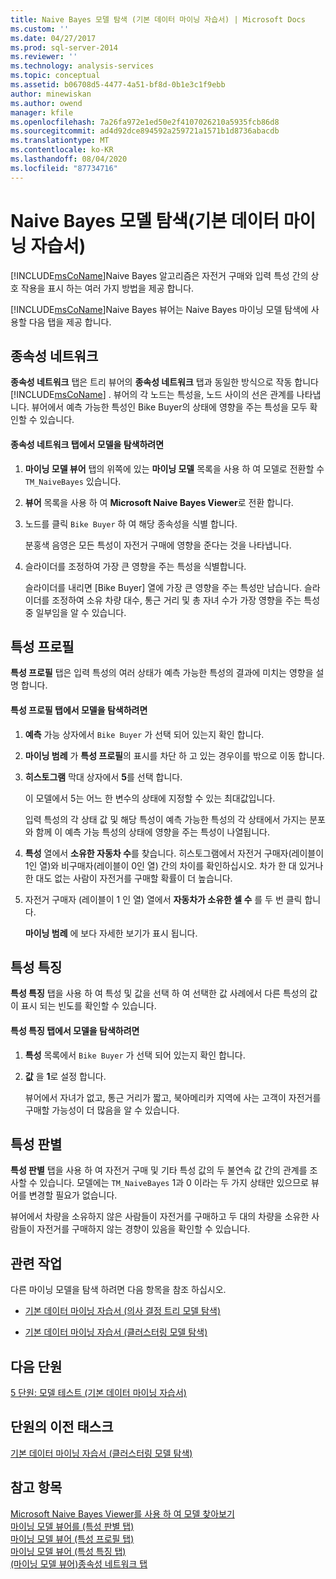 ```yaml
---
title: Naive Bayes 모델 탐색 (기본 데이터 마이닝 자습서) | Microsoft Docs
ms.custom: ''
ms.date: 04/27/2017
ms.prod: sql-server-2014
ms.reviewer: ''
ms.technology: analysis-services
ms.topic: conceptual
ms.assetid: b06708d5-4477-4a51-bf8d-0b1e3c1f9ebb
author: minewiskan
ms.author: owend
manager: kfile
ms.openlocfilehash: 7a26fa972e1ed50e2f4107026210a5935fcb86d8
ms.sourcegitcommit: ad4d92dce894592a259721a1571b1d8736abacdb
ms.translationtype: MT
ms.contentlocale: ko-KR
ms.lasthandoff: 08/04/2020
ms.locfileid: "87734716"
---
```

# <a name="exploring-the-naive-bayes-model-basic-data-mining-tutorial"></a>Naive Bayes 모델 탐색(기본 데이터 마이닝 자습서)
  [!INCLUDE[msCoName](../includes/msconame-md.md)]Naive Bayes 알고리즘은 자전거 구매와 입력 특성 간의 상호 작용을 표시 하는 여러 가지 방법을 제공 합니다.  
  
 [!INCLUDE[msCoName](../includes/msconame-md.md)]Naive Bayes 뷰어는 Naive Bayes 마이닝 모델 탐색에 사용할 다음 탭을 제공 합니다.  
  
 
  
##  <a name="dependency-network"></a><a name="DependencyNetwork"></a>종속성 네트워크  
 **종속성 네트워크** 탭은 트리 뷰어의 **종속성 네트워크** 탭과 동일한 방식으로 작동 합니다 [!INCLUDE[msCoName](../includes/msconame-md.md)] . 뷰어의 각 노드는 특성을, 노드 사이의 선은 관계를 나타냅니다. 뷰어에서 예측 가능한 특성인 Bike Buyer의 상태에 영향을 주는 특성을 모두 확인할 수 있습니다.  
  
#### <a name="to-explore-the-model-in-the-dependency-network-tab"></a>종속성 네트워크 탭에서 모델을 탐색하려면  
  
1.  **마이닝 모델 뷰어** 탭의 위쪽에 있는 **마이닝 모델** 목록을 사용 하 여 모델로 전환할 수 `TM_NaiveBayes` 있습니다.  
  
2.  **뷰어** 목록을 사용 하 여 **Microsoft Naive Bayes Viewer**로 전환 합니다.  
  
3.  노드를 클릭 `Bike Buyer` 하 여 해당 종속성을 식별 합니다.  
  
     분홍색 음영은 모든 특성이 자전거 구매에 영향을 준다는 것을 나타냅니다.  
  
4.  슬라이더를 조정하여 가장 큰 영향을 주는 특성을 식별합니다.  
  
     슬라이더를 내리면 [Bike Buyer] 열에 가장 큰 영향을 주는 특성만 남습니다. 슬라이더를 조정하여 소유 차량 대수, 통근 거리 및 총 자녀 수가 가장 영향을 주는 특성 중 일부임을 알 수 있습니다.  
 
  
##  <a name="attribute-profiles"></a><a name="AttributeProfiles"></a> 특성 프로필  
 **특성 프로필** 탭은 입력 특성의 여러 상태가 예측 가능한 특성의 결과에 미치는 영향을 설명 합니다.  
  
#### <a name="to-explore-the-model-in-the-attribute-profiles-tab"></a>특성 프로필 탭에서 모델을 탐색하려면  
  
1.  **예측** 가능 상자에서 `Bike Buyer` 가 선택 되어 있는지 확인 합니다.  
  
2.  **마이닝 범례** 가 **특성 프로필**의 표시를 차단 하 고 있는 경우이를 밖으로 이동 합니다.  
  
3.  **히스토그램** 막대 상자에서 **5**를 선택 합니다.  
  
     이 모델에서 5는 어느 한 변수의 상태에 지정할 수 있는 최대값입니다.  
  
     입력 특성의 각 상태 값 및 해당 특성이 예측 가능한 특성의 각 상태에서 가지는 분포와 함께 이 예측 가능 특성의 상태에 영향을 주는 특성이 나열됩니다.  
  
4.  **특성** 열에서 **소유한 자동차 수**를 찾습니다.  히스토그램에서 자전거 구매자(레이블이 1인 열)와 비구매자(레이블이 0인 열) 간의 차이를 확인하십시오. 차가 한 대 있거나 한 대도 없는 사람이 자전거를 구매할 확률이 더 높습니다.  
  
5.  자전거 구매자 (레이블이 1 인 열) 열에서 **자동차가 소유한 셀 수** 를 두 번 클릭 합니다.  
  
     **마이닝 범례** 에 보다 자세한 보기가 표시 됩니다.  
  
  
##  <a name="attribute-characteristics"></a><a name="AttributeCharacteristics"></a> 특성 특징  
 **특성 특징** 탭을 사용 하 여 특성 및 값을 선택 하 여 선택한 값 사례에서 다른 특성의 값이 표시 되는 빈도를 확인할 수 있습니다.  
  
#### <a name="to-explore-the-model-in-the-attribute-characteristics-tab"></a>특성 특징 탭에서 모델을 탐색하려면  
  
1.  **특성** 목록에서 `Bike Buyer` 가 선택 되어 있는지 확인 합니다.  
  
2.  **값** 을 **1**로 설정 합니다.  
  
     뷰어에서 자녀가 없고, 통근 거리가 짧고, 북아메리카 지역에 사는 고객이 자전거를 구매할 가능성이 더 많음을 알 수 있습니다.  
  
  
##  <a name="attribute-discrimination"></a><a name="AttributeDiscrimination"></a> 특성 판별  
 **특성 판별** 탭을 사용 하 여 자전거 구매 및 기타 특성 값의 두 불연속 값 간의 관계를 조사할 수 있습니다. 모델에는 `TM_NaiveBayes` 1과 0 이라는 두 가지 상태만 있으므로 뷰어를 변경할 필요가 없습니다.  
  
 뷰어에서 차량을 소유하지 않은 사람들이 자전거를 구매하고 두 대의 차량을 소유한 사람들이 자전거를 구매하지 않는 경향이 있음을 확인할 수 있습니다.  
  
## <a name="related-tasks"></a>관련 작업  
 다른 마이닝 모델을 탐색 하려면 다음 항목을 참조 하십시오.  
  
-   [기본 데이터 마이닝 자습서 &#40;의사 결정 트리 모델 탐색&#41;](../../2014/tutorials/exploring-the-decision-tree-model-basic-data-mining-tutorial.md)  
  
-   [기본 데이터 마이닝 자습서 &#40;클러스터링 모델 탐색&#41;](../../2014/tutorials/exploring-the-clustering-model-basic-data-mining-tutorial.md)  
  
## <a name="next-lesson"></a>다음 단원  
 [5 단원: 모델 테스트 &#40;기본 데이터 마이닝 자습서&#41;](../../2014/tutorials/lesson-5-testing-models-basic-data-mining-tutorial.md)  
  
## <a name="previous-task-in-lesson"></a>단원의 이전 태스크  
 [기본 데이터 마이닝 자습서 &#40;클러스터링 모델 탐색&#41;](../../2014/tutorials/exploring-the-clustering-model-basic-data-mining-tutorial.md)  
  
## <a name="see-also"></a>참고 항목  
 [Microsoft Naive Bayes Viewer를 사용 하 여 모델 찾아보기](../../2014/analysis-services/data-mining/browse-a-model-using-the-microsoft-naive-bayes-viewer.md)   
 [마이닝 모델 뷰어를 &#40;특성 판별 탭&#41;](../../2014/analysis-services/attribute-discrimination-tab-mining-model-viewer.md)   
 [마이닝 모델 뷰어 &#40;특성 프로필 탭&#41;](../../2014/analysis-services/attribute-profiles-tab-mining-model-viewer.md)   
 [마이닝 모델 뷰어 &#40;특성 특징 탭&#41;](../../2014/analysis-services/attribute-characteristics-tab-mining-model-viewer.md)   
 [&#40;마이닝 모델 뷰어&#41;종속성 네트워크 탭](../../2014/analysis-services/dependency-network-tab-mining-model-viewer.md)  
  
  
